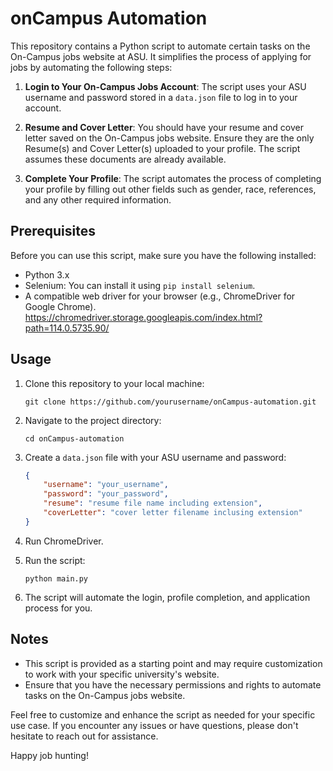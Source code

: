 # onCampus Automation

This repository contains a Python script to automate certain tasks on the On-Campus jobs website at ASU. It simplifies the process of applying for jobs by automating the following steps:

1. **Login to Your On-Campus Jobs Account**: The script uses your ASU username and password stored in a `data.json` file to log in to your account.

2. **Resume and Cover Letter**: You should have your resume and cover letter saved on the On-Campus jobs website. Ensure they are the only Resume(s) and Cover Letter(s) uploaded to your profile. The script assumes these documents are already available.

3. **Complete Your Profile**: The script automates the process of completing your profile by filling out other fields such as gender, race, references, and any other required information.

## Prerequisites

Before you can use this script, make sure you have the following installed:

- Python 3.x
- Selenium: You can install it using `pip install selenium`.
- A compatible web driver for your browser (e.g., ChromeDriver for Google Chrome). https://chromedriver.storage.googleapis.com/index.html?path=114.0.5735.90/

## Usage

1. Clone this repository to your local machine:

   ```
   git clone https://github.com/yourusername/onCampus-automation.git
   ```

2. Navigate to the project directory:

   ```
   cd onCampus-automation
   ```

3. Create a `data.json` file with your ASU username and password:

   ```json
   {
       "username": "your_username",
       "password": "your_password",
       "resume": "resume file name including extension",
       "coverLetter": "cover letter filename inclusing extension"
   }
   ```

4. Run ChromeDriver.

5. Run the script:

   ```
   python main.py
   ```

6. The script will automate the login, profile completion, and application process for you.

## Notes

- This script is provided as a starting point and may require customization to work with your specific university's website.
- Ensure that you have the necessary permissions and rights to automate tasks on the On-Campus jobs website.

Feel free to customize and enhance the script as needed for your specific use case. If you encounter any issues or have questions, please don't hesitate to reach out for assistance.

Happy job hunting!

